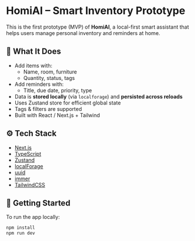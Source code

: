 
# HomiAI – Smart Inventory Prototype

This is the first prototype (MVP) of **HomiAI**, a local-first smart assistant that helps users manage personal inventory and reminders at home.

## 🧠 What It Does

- Add items with:
  - Name, room, furniture
  - Quantity, status, tags
- Add reminders with:
  - Title, due date, priority, type
- Data is **stored locally** (via `localforage`) and **persisted across reloads**
- Uses Zustand store for efficient global state
- Tags & filters are supported
- Built with React / Next.js + Tailwind

## ⚙️ Tech Stack

- [Next.js](https://nextjs.org/)
- [TypeScript](https://www.typescriptlang.org/)
- [Zustand](https://github.com/pmndrs/zustand)
- [localForage](https://github.com/localForage/localForage)
- [uuid](https://github.com/uuidjs/uuid)
- [immer](https://github.com/immerjs/immer)
- [TailwindCSS](https://tailwindcss.com/)

## 🚀 Getting Started

To run the app locally:

```bash
npm install
npm run dev
```
